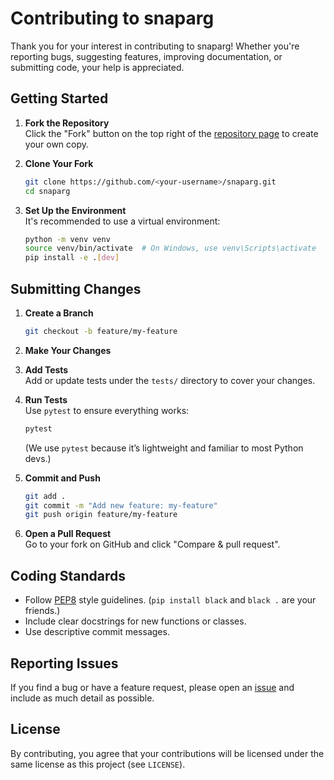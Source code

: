 
# Contributing to snaparg

Thank you for your interest in contributing to snaparg! Whether you're reporting bugs, suggesting features, improving documentation, or submitting code, your help is appreciated.

## Getting Started

1. **Fork the Repository**  
   Click the "Fork" button on the top right of the [repository page](https://github.com/ArchooD2/snaparg) to create your own copy.

2. **Clone Your Fork**  
   ```bash
   git clone https://github.com/<your-username>/snaparg.git
   cd snaparg
   ```

3. **Set Up the Environment**  
   It's recommended to use a virtual environment:
   ```bash
   python -m venv venv
   source venv/bin/activate  # On Windows, use venv\Scripts\activate
   pip install -e .[dev]
   ```

## Submitting Changes

1. **Create a Branch**
   ```bash
   git checkout -b feature/my-feature
   ```

2. **Make Your Changes**

3. **Add Tests**  
   Add or update tests under the `tests/` directory to cover your changes.

4. **Run Tests**  
   Use `pytest` to ensure everything works:
   ```bash
   pytest
   ```
   (We use `pytest` because it’s lightweight and familiar to most Python devs.)

5. **Commit and Push**
   ```bash
   git add .
   git commit -m "Add new feature: my-feature"
   git push origin feature/my-feature
   ```

6. **Open a Pull Request**  
   Go to your fork on GitHub and click "Compare & pull request".

## Coding Standards

- Follow [PEP8](https://pep8.org/) style guidelines. (`pip install black` and `black .` are your friends.)
- Include clear docstrings for new functions or classes.
- Use descriptive commit messages.

## Reporting Issues

If you find a bug or have a feature request, please open an [issue](https://github.com/ArchooD2/snaparg/issues) and include as much detail as possible.

## License

By contributing, you agree that your contributions will be licensed under the same license as this project (see `LICENSE`).
